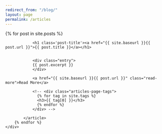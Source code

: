 ```yaml
---
redirect_from: "/blog/"
layout: page
permalink: /articles
---
```

<div>
	<div class="posts">
		{% for post in site.posts %}
		    <article class="post">

		    	<h1 class='post-title'><a href="{{ site.baseurl }}{{ post.url }}">{{ post.title }}</a></h1>


				<div class="entry">
				{{ post.excerpt }}
				</div>

				<a href="{{ site.baseurl }}{{ post.url }}" class="read-more">Read More</a>

		    	<!-- <div class="articles-page-tags">
			      {% for tag in site.tags %}
			      <h3>{{ tag[0] }}</h3>
			      {% endfor %}
		  		</div> -->

		    </article>
		{% endfor %}
	</div>
</div>